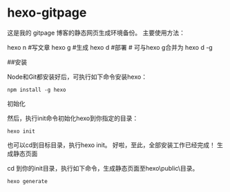 # hexo-gitpage

这是我的 gitpage 博客的静态网页生成环境备份。
主要使用方法：

hexo n #写文章
hexo g #生成
hexo d #部署 # 可与hexo g合并为 hexo d -g

##安装

Node和Git都安装好后，可执行如下命令安装hexo：

    npm install -g hexo

初始化

然后，执行init命令初始化hexo到你指定的目录：

    hexo init

也可以cd到目标目录，执行hexo init。
好啦，至此，全部安装工作已经完成！
生成静态页面

cd 到你的init目录，执行如下命令，生成静态页面至hexo\public\目录。

    hexo generate
